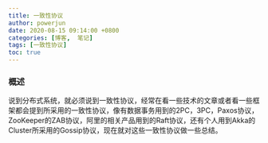 ```yaml
---
title: 一致性协议
author: powerjun        
date: 2020-08-15 09:14:00 +0800
categories: [博客,  笔记]
tags: [一致性协议]
toc: true
---
```


### 概述

说到分布式系统，就必须说到一致性协议，经常在看一些技术的文章或者看一些框架都会提到所采用的一致性协议，像有数据事务用到的2PC，3PC，Paxos协议，ZooKeeper的ZAB协议，阿里的相关产品用到的Raft协议，还有个人用到Akka的Cluster所采用的Gossip协议，现在就对这些一致性协议做一些总结。

